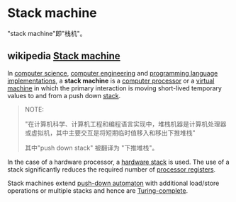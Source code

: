 # Stack machine

"stack machine"即"栈机"。

## wikipedia [Stack machine](https://en.wikipedia.org/wiki/Stack_machine)

In [computer science](https://en.wikipedia.org/wiki/Computer_science), [computer engineering](https://en.wikipedia.org/wiki/Computer_engineering) and [programming language implementations](https://en.wikipedia.org/wiki/Programming_language_implementation), a **stack machine** is a [computer processor](https://en.wikipedia.org/wiki/Computer_processor) or a [virtual machine](https://en.wikipedia.org/wiki/Virtual_machine) in which the primary interaction is moving short-lived temporary values to and from a push down [stack](https://en.wikipedia.org/wiki/Stack_(abstract_data_type)). 

> NOTE:
>
> "在计算机科学、计算机工程和编程语言实现中，堆栈机器是计算机处理器或虚拟机，其中主要交互是将短期临时值移入和移出下推堆栈"
>
> 其中"push down stack" 被翻译为 "下推堆栈"。

In the case of a hardware processor, a [hardware stack](https://en.wikipedia.org/wiki/Hardware_stack) is used. The use of a stack significantly reduces the required number of [processor registers](https://en.wikipedia.org/wiki/Processor_register). 

Stack machines extend [push-down automaton](https://en.wikipedia.org/wiki/Push-down_automaton) with additional load/store operations or multiple stacks and hence are [Turing-complete](https://en.wikipedia.org/wiki/Turing_completeness).

